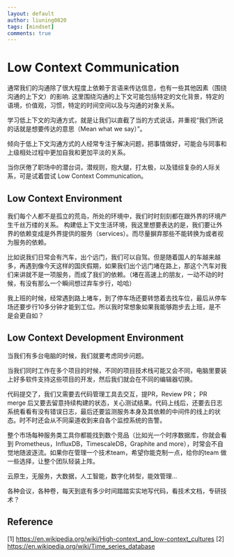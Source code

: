 ```yaml
---
layout: default
author: liuning0820
tags: [mindset]
comments: true
---
```


# Low Context Communication

通常我们的沟通除了很大程度上依赖于言语来传达信息，也有一些其他因素（围绕沟通的上下文）的影响.
这里围绕沟通的上下文可能包括特定的文化背景，特定的语境，价值观，习惯，特定的时间空间以及与沟通的对象关系。

学习低上下文的沟通方式，就是让我们以直截了当的方式说话，并重视“我们所说的话就是想要传达的意思（Mean what we say）”。

倾向于低上下文沟通方式的人经常专注于解决问题，把事情做好，可能会与同事和上级相处过程中更加自我和更加平淡的关系。

当你厌倦了职场中的潜台词，潜规则，抱大腿，打太极，以及错综复杂的人际关系，可是试着尝试 Low Context Communication。

## Low Context Environment

我们每个人都不是孤立的荒岛，所处的环境中，我们时时刻刻都在跟外界的环境产生千丝万缕的关系。
构建低上下文生活环境，我这里想要表达的是，我们要让外界的依赖变成是外界提供的服务（services）。而尽量摒弃那些不能转换为或者视为服务的依赖。

比如说我们日常会有汽车，出个远门，我们可以自驾。但是随着国人的车越来越多，再遇到像今天这样的国庆假期，如果我们出个远门堵在路上，那这个汽车对我们来讲就不是一项服务，而成了我们的依赖。（堵在高速上的朋友，一动不动的时候，有没有那么一个瞬间想过弃车步行，哈哈）

我上班的时候，经常遇到路上堵车，到了停车场还要转悠着去找车位，最后从停车场还要步行10多分钟才能到工位。所以我时常想象如果我能够跑步去上班，是不是会更自如？

## Low Context Development Environment

当我们有多台电脑的时候，我们就要考虑同步问题。

当我们同时工作在多个项目的时候，不同的项目技术栈可能又会不同，电脑里要装上好多软件支持这些项目的开发，然后我们就会在不同的编辑器切换。

代码提交了，我们又需要去代码管理工具去交互，提PR，Review PR； PR merge 后又要去留意持续构建的状态，关心测试结果。代码上线后，还要去日志系统看看有没有错误日志，最后还要监测服务本身及其依赖的中间件的线上的状态。时不时还会从不同渠道收到来自各个监控系统的告警。

整个市场每种服务类工具你都能找到数个竞品（比如光一个时序数据库，你就会看到 Prometheus，InfluxDB，TimescaleDB，Graphite and more），时常会不自觉地随波逐流。如果你在管理一个技术team，希望你能克制一点，给你的team 做一些选择，让整个团队轻装上阵。

云原生，无服务，大数据，人工智能，数字化转型，能效管理...

各种会议，各种卷，每天到底有多少时间踏踏实实地写代码，看技术文档，专研技术？

## Reference

[1] <https://en.wikipedia.org/wiki/High-context_and_low-context_cultures>
[2] <https://en.wikipedia.org/wiki/Time_series_database>